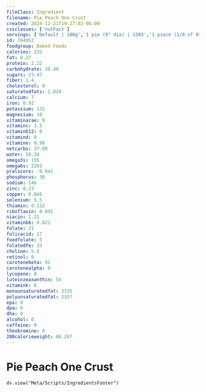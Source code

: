 ```yaml
---
fileClass: Ingredient
filename: Pie Peach One Crust
created: 2024-12-21T19:27:02-06:00
cssclasses: ['nutFact']
servings: ['Default | 100g','1 pie (9" dia) | 1203','1 piece (1/8 of 9" dia) | 150','1 surface inch | 19','1 cup | 186']
id: 784952
foodgroup: Baked Foods
calories: 232
fat: 8.27
protein: 2.22
carbohydrate: 38.49
sugars: 23.47
fiber: 1.4
cholesterol: 0
saturatedfats: 2.024
calcium: 7
iron: 0.92
potassium: 132
magnesium: 10
vitaminarae: 9
vitaminc: 3.5
vitaminb12: 0
vitamind: 0
vitamine: 0.98
netcarbs: 37.09
water: 50.28
omega3s: 155
omega6s: 2203
pralscore: -0.941
phosphorus: 30
sodium: 146
zinc: 0.23
copper: 0.066
selenium: 5.5
thiamin: 0.112
riboflavin: 0.092
niacin: 1.31
vitaminb6: 0.022
folate: 21
folicacid: 17
foodfolate: 5
folatedfe: 33
choline: 5.6
retinol: 0
carotenebeta: 92
carotenealpha: 0
lycopene: 0
luteinzeaxanthin: 54
vitamink: 6
monounsaturatedfat: 3335
polyunsaturatedfat: 2357
epa: 0
dpa: 0
dha: 0
alcohol: 0
caffeine: 0
theobromine: 0
200calorieweight: 86.207
---
```


# Pie Peach One Crust

```dataviewjs
dv.view("Meta/Scripts/IngredientsFooter")
```